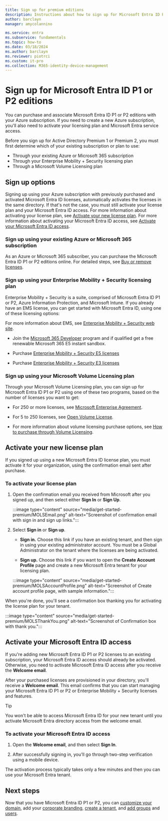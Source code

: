 ```yaml
---
title: Sign up for premium editions
description: Instructions about how to sign up for Microsoft Entra ID P1 or P2 editions.
author: barclayn
manager: amycolannino

ms.service: entra
ms.subservice: fundamentals
ms.topic: how-to
ms.date: 03/18/2024
ms.author: barclayn
ms.reviewer: piotrci
ms.custom: it-pro
ms.collection: M365-identity-device-management
---
```

# Sign up for Microsoft Entra ID P1 or P2 editions

You can purchase and associate Microsoft Entra ID P1 or P2 editions with your Azure subscription. If you need to create a new Azure subscription, you'll also need to activate your licensing plan and Microsoft Entra service access.

Before you sign up for Active Directory Premium 1 or Premium 2, you must first determine which of your existing subscription or plan to use:

- Through your existing Azure or Microsoft 365 subscription
- Through your Enterprise Mobility + Security licensing plan
- Through a Microsoft Volume Licensing plan

## Sign up options

Signing up using your Azure subscription with previously purchased and activated Microsoft Entra ID licenses, automatically activates the licenses in the same directory. If that's not the case, you must still activate your license plan and your Microsoft Entra ID access. For more information about activating your license plan, see [Activate your new license plan](#activate-your-new-license-plan). For more information about activating your Microsoft Entra ID access, see [Activate your Microsoft Entra ID access](#activate-your-azure-ad-access). 

### Sign up using your existing Azure or Microsoft 365 subscription

As an Azure or Microsoft 365 subscriber, you can purchase the Microsoft Entra ID P1 or P2 editions online. For detailed steps, see [Buy or remove licenses](/microsoft-365/commerce/licenses/buy-licenses?view=o365-worldwide&preserve-view=true).

### Sign up using your Enterprise Mobility + Security licensing plan

Enterprise Mobility + Security is a suite, comprised of Microsoft Entra ID P1 or P2, Azure Information Protection, and Microsoft Intune. If you already have an EMS license, you can get started with Microsoft Entra ID, using one of these licensing options:

For more information about EMS, see [Enterprise Mobility + Security web site](https://www.microsoft.com/cloud-platform/enterprise-mobility-security).

- Join the [Microsoft 365 Developer](https://developer.microsoft.com/microsoft-365/dev-program) program and if qualified get a free renewable Microsoft 365 E5 instant sandbox.

- Purchase [Enterprise Mobility + Security E5 licenses](https://signup.microsoft.com/Signup?OfferId=e6de2192-536a-4dc3-afdc-9e2602b6c790&ali=1)

- Purchase [Enterprise Mobility + Security E3 licenses](https://signup.microsoft.com/Signup?OfferId=4BBA281F-95E8-4136-8B0F-037D6062F54C&ali=1)

### Sign up using your Microsoft Volume Licensing plan

Through your Microsoft Volume Licensing plan, you can sign up for Microsoft Entra ID P1 or P2 using one of these two programs, based on the number of licenses you want to get:

- For 250 or more licenses, see [Microsoft Enterprise Agreement](https://www.microsoft.com/en-us/licensing/licensing-programs/enterprise.aspx).

- For 5 to 250 licenses, see [Open Volume License](https://www.microsoft.com/en-us/licensing/licensing-programs/open-license.aspx).

- For more information about volume licensing purchase options, see [How to purchase through Volume Licensing](https://www.microsoft.com/en-us/licensing/how-to-buy/how-to-buy.aspx).

## Activate your new license plan

If you signed up using a new Microsoft Entra ID license plan, you must activate it for your organization, using the confirmation email sent after purchase.

### To activate your license plan

1. Open the confirmation email you received from Microsoft after you signed up, and then select either **Sign In** or **Sign Up**.
   
   :::image type="content" source="media/get-started-premium/MOLSEmail.png" alt-text="Screenshot of confirmation email with sign in and sign up links.":::

1. Select **Sign in** or **Sign up**. 
   - **Sign in.** Choose this link if you have an existing tenant, and then sign in using your existing administrator account. You must be a Global Administrator on the tenant where the licenses are being activated.

   - **Sign up.** Choose this link if you want to open the **Create Account Profile** page and create a new Microsoft Entra tenant for your licensing plan.

   :::image type="content" source="media/get-started-premium/MOLSAccountProfile.png" alt-text="Screenshot of Create account profile page, with sample information.":::

When you're done, you'll see a confirmation box thanking you for activating the license plan for your tenant.

:::image type="content" source="media/get-started-premium/MOLSThankYou.png" alt-text="Screenshot of Confirmation box with thank you.":::

<a name='activate-your-azure-ad-access'></a>

## Activate your Microsoft Entra ID access

If you're adding new Microsoft Entra ID P1 or P2 licenses to an existing subscription, your Microsoft Entra ID access should already be activated. Otherwise, you need to activate Microsoft Entra ID access after you receive the **Welcome email**.  

After your purchased licenses are provisioned in your directory, you'll receive a **Welcome email**. This email confirms that you can start managing your Microsoft Entra ID P1 or P2 or Enterprise Mobility + Security licenses and features. 

> [!TIP]
> You won't be able to access Microsoft Entra ID for your new tenant until you activate Microsoft Entra directory access from the welcome email.

<a name='to-activate-your-azure-ad-access'></a>

### To activate your Microsoft Entra ID access

1. Open the **Welcome email**, and then select **Sign In**.
   
2. After successfully signing in, you'll go through two-step verification using a mobile device.

The activation process typically takes only a few minutes and then you can use your Microsoft Entra tenant. 

## Next steps

Now that you have Microsoft Entra ID P1 or P2, you can [customize your domain](add-custom-domain.md), add your [corporate branding](./how-to-customize-branding.md), [create a tenant](create-new-tenant.md), and [add groups](./how-to-manage-groups.md) and [users](./add-users.md).

